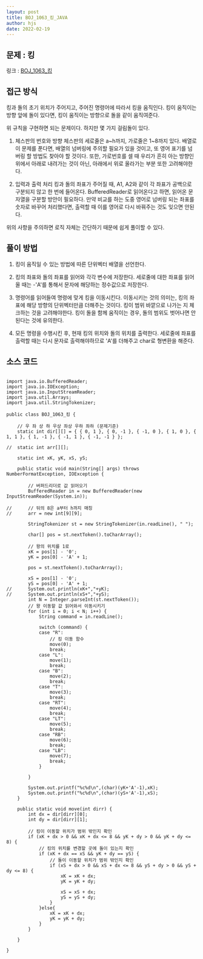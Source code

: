 ```yaml
---
layout: post
title: BOJ_1063_킹_JAVA
author: hjs
date: 2022-02-19
---
```


## 문제 : 킹

링크 : [BOJ_1063_킹](https://www.acmicpc.net/problem/1063)


## 접근 방식

킹과 돌의 초기 위치가 주어지고, 주어진 명령어에 따라서 킹을 움직인다. 킹이 움직이는 방향 앞에 돌이 있다면, 킹이 움직이는 방향으로 돌을 같이 움직여준다.

위 규칙을 구현하면 되는 문제이다. 하지만 몇 가지 걸림돌이 있다.

1. 체스판의 번호와 방향
 체스판의 세로줄은 a~h까지, 가로줄은 1~8까지 있다. 배열로 이 문제를 푼다면, 배열의 넘버링에 주의할 필요가 있을 것이고, 또 영어 표기를 넘버링 할 방법도 찾아야 할 것이다. 또한, 가로번호를 셀 때 우리가 흔히 아는 방향인 위에서 아래로 내려가는 것이 아닌, 아래에서 위로 올라가는 부분 또한 고려해야한다.

2. 입력과 출력 처리
 킹과 돌의 좌표가 주어질 때, A1, A2와 같이 각 좌표가 공백으로 구분되지 않고 한 번에 들어온다. BufferedReader로 읽어온다고 하면, 읽어온 문자열을 구분할 방안이 필요하다. 만약 비교를 하는 도중 영어로 넘버링 되는 좌표를 숫자로 바꾸어 처리했다면, 출력할 때 이를 영어로 다시 바꿔주는 것도 잊으면 안된다.

위의 사항을 주의하면 로직 자체는 간단하기 때문에 쉽게 풀이할 수 있다.

## 풀이 방법

1. 킹이 움직일 수 있는 방법에 따른 단위벡터 배열을 선언한다.

2. 킹의 좌표와 돌의 좌표를 읽어와 각각 변수에 저장한다. 세로줄에 대한 좌표를 읽어올 때는 -'A'를 통해서 문자에 해당하는 정수값으로 저장한다.

3. 명령어를 읽어들여 명령에 맞게 킹을 이동시킨다. 이동시키는 것의 의미는, 킹의 좌표에 해당 방향의 단위벡터만큼 더해주는 것이다. 킹이 범위 바깥으로 나가는 지 체크하는 것을 고려해야한다. 킹이 돌을 함께 움직이는 경우, 돌의 범위도 벗어나면 안된다는 것에 유의한다.

4. 모든 명령을 수행시킨 후, 현재 킹의 위치와 돌의 위치를 출력한다. 세로줄에 좌표를 출력할 때는 다시 문자로 출력해야하므로 'A'를 더해주고 char로 형변환을 해준다.

## 소스 코드

~~~

import java.io.BufferedReader;
import java.io.IOException;
import java.io.InputStreamReader;
import java.util.Arrays;
import java.util.StringTokenizer;

public class BOJ_1063_킹 {

	// 우 좌 상 하 우상 좌상 우하 좌하 (문제기준)
	static int dir[][] = { { 0, 1 }, { 0, -1 }, { -1, 0 }, { 1, 0 }, { 1, 1 }, { 1, -1 }, { -1, 1 }, { -1, -1 } };

//	static int arr[][];

	static int xK, yK, xS, yS;

	public static void main(String[] args) throws NumberFormatException, IOException {

		// 버퍼드리더로 값 읽어오기
		BufferedReader in = new BufferedReader(new InputStreamReader(System.in));

//		// 뒤의 8은 a부터 h까지 매칭
//		arr = new int[9][9];

		StringTokenizer st = new StringTokenizer(in.readLine(), " ");

		char[] pos = st.nextToken().toCharArray();

		// 왕의 위치를 1로
		xK = pos[1] - '0';
		yK = pos[0] - 'A' + 1;

		pos = st.nextToken().toCharArray();

		xS = pos[1] - '0';
		yS = pos[0] - 'A' + 1;
//		System.out.println(xK+","+yK);
//		System.out.println(xS+","+yS);
		int N = Integer.parseInt(st.nextToken());
		// 왕 이동할 값 읽어와서 이동시키기
		for (int i = 0; i < N; i++) {
			String command = in.readLine();

			switch (command) {
			case "R":
				// 킹 이동 함수
				move(0);
				break;
			case "L":
				move(1);
				break;
			case "B":
				move(2);
				break;
			case "T":
				move(3);
				break;
			case "RT":
				move(4);
				break;
			case "LT":
				move(5);
				break;
			case "RB":
				move(6);
				break;
			case "LB":
				move(7);
				break;
			}

		}

		System.out.printf("%c%d\n",(char)(yK+'A'-1),xK);
		System.out.printf("%c%d\n",(char)(yS+'A'-1),xS);		
	}

	public static void move(int dirr) {
		int dx = dir[dirr][0];
		int dy = dir[dirr][1];

		// 킹이 이동할 위치가 범위 밖인지 확인
		if (xK + dx > 0 && xK + dx <= 8 && yK + dy > 0 && yK + dy <= 8) {
			// 킹의 위치를 변경할 곳에 돌이 있는지 확인
			if (xK + dx == xS && yK + dy == yS) {
				// 돌이 이동할 위치가 범위 밖인지 확인
				if (xS + dx > 0 && xS + dx <= 8 && yS + dy > 0 && yS + dy <= 8) {
					xK = xK + dx;
					yK = yK + dy;

					xS = xS + dx;
					yS = yS + dy;
				}
			}else{
				xK = xK + dx;
				yK = yK + dy;
			}
		}

	}

}


~~~
